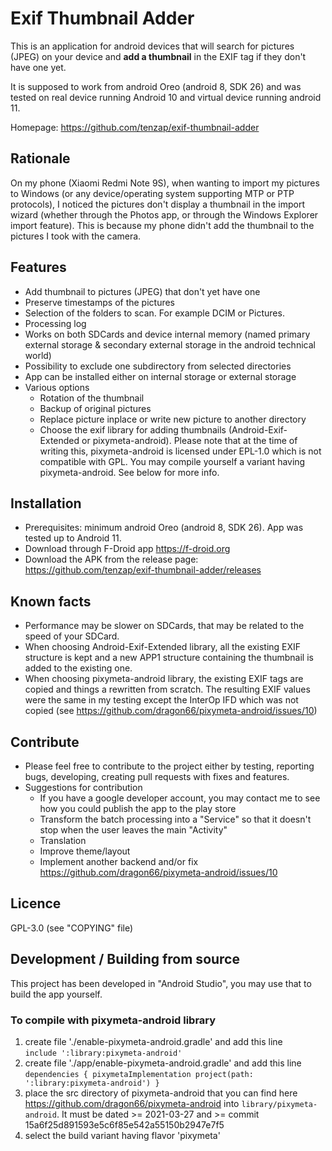 # Exif Thumbnail Adder

This is an application for android devices that will search for pictures (JPEG) on your device and __add a thumbnail__ in the EXIF tag if they don't have one yet.

It is supposed to work from android Oreo (android 8, SDK 26) and was tested on real device running Android 10 and virtual device running android 11.

Homepage: https://github.com/tenzap/exif-thumbnail-adder


## Rationale
On my phone (Xiaomi Redmi Note 9S), when wanting to import my pictures to Windows (or any device/operating system supporting MTP or PTP protocols), I noticed the pictures don't display a thumbnail in the import wizard (whether through the Photos app, or through the Windows Explorer import feature).
This is because my phone didn't add the thumbnail to the pictures I took with the camera.


## Features
- Add thumbnail to pictures (JPEG) that don't yet have one
- Preserve timestamps of the pictures
- Selection of the folders to scan. For example DCIM or Pictures.
- Processing log
- Works on both SDCards and device internal memory (named primary external storage & secondary external storage in the android technical world)
- Possibility to exclude one subdirectory from selected directories
- App can be installed either on internal storage or external storage
- Various options
    - Rotation of the thumbnail
    - Backup of original pictures
    - Replace picture inplace or write new picture to another directory
    - Choose the exif library for adding thumbnails (Android-Exif-Extended or pixymeta-android). Please note that at the time of writing this, pixymeta-android is licensed under EPL-1.0 which is not compatible with GPL. You may compile yourself a variant having pixymeta-android. See below for more info.


## Installation
- Prerequisites: minimum android Oreo (android 8, SDK 26). App was tested up to Android 11.
- Download through F-Droid app https://f-droid.org
- Download the APK from the release page:  https://github.com/tenzap/exif-thumbnail-adder/releases


## Known facts
- Performance may be slower on SDCards, that may be related to the speed of your SDCard.
- When choosing Android-Exif-Extended library, all the existing EXIF structure is kept and a new APP1 structure containing the thumbnail is added to the existing one.
- When choosing pixymeta-android library, the existing EXIF tags are copied and things a rewritten from scratch. The resulting EXIF values were the same in my testing except the InterOp IFD which was not copied (see https://github.com/dragon66/pixymeta-android/issues/10)


## Contribute
- Please feel free to contribute to the project either by testing, reporting bugs, developing, creating pull requests with fixes and features.
- Suggestions for contribution
    - If you have a google developer account, you may contact me to see how you could publish the app to the play store
    - Transform the batch processing into a "Service" so that it doesn't stop when the user leaves the main "Activity"
    - Translation
    - Improve theme/layout
    - Implement another backend and/or fix https://github.com/dragon66/pixymeta-android/issues/10


## Licence
GPL-3.0 (see "COPYING" file)


## Development / Building from source
This project has been developed in "Android Studio", you may use that to build the app yourself.


### To compile with pixymeta-android library
1. create file './enable-pixymeta-android.gradle' and add this line  
`include ':library:pixymeta-android'`
1. create file './app/enable-pixymeta-android.gradle' and add this line  
`dependencies { pixymetaImplementation project(path: ':library:pixymeta-android') }`
1. place the src directory of pixymeta-android that you can find here https://github.com/dragon66/pixymeta-android into `library/pixymeta-android`. It must be dated >= 2021-03-27 and >= commit 15a6f25d891593e5c6f85e542a55150b2947e7f5
1. select the build variant having flavor 'pixymeta'
